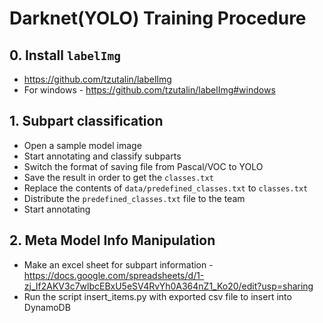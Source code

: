 # Darknet(YOLO) Training Procedure
## 0. Install `labelImg`
- https://github.com/tzutalin/labelImg
- For windows - https://github.com/tzutalin/labelImg#windows

## 1. Subpart classification
- Open a sample model image
- Start annotating and classify subparts
- Switch the format of saving file from Pascal/VOC to YOLO
- Save the result in order to get the `classes.txt`
- Replace the contents of `data/predefined_classes.txt` to `classes.txt`
- Distribute the `predefined_classes.txt` file to the team
- Start annotating 

## 2. Meta Model Info Manipulation
- Make an excel sheet for subpart information - https://docs.google.com/spreadsheets/d/1-zj_If2AKV3c7wlbcEBxU5eSV4RvYh0A364nZ1_Ko20/edit?usp=sharing
- Run the script insert_items.py with exported csv file to insert into DynamoDB
